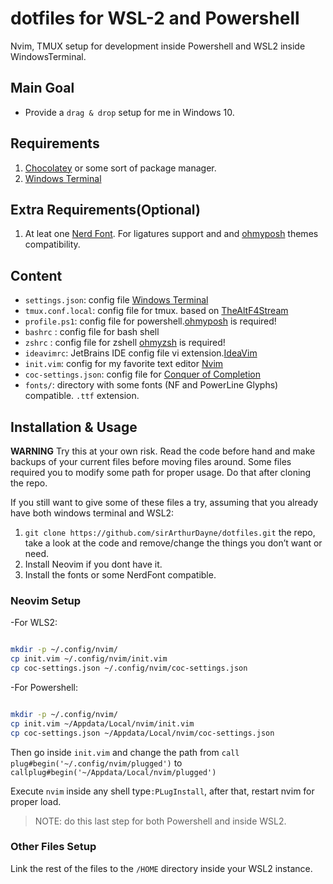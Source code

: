 # dotfiles for WSL-2 and Powershell

Nvim, TMUX setup for development inside Powershell and WSL2 inside WindowsTerminal.

## Main Goal

- Provide a `drag & drop` setup for me in Windows 10.

## Requirements

1. [Chocolatey](https://chocolatey.org) or some sort of package manager.
2. [Windows Terminal](https://github.com/Microsoft/Terminal)

## Extra Requirements(Optional)

1. At leat one [Nerd Font](https://www.nerdfonts.com/font-downloads). For
   ligatures support and and
   [ohmyposh](https://github.com/JanDeDobbeleer/oh-my-posh) themes
   compatibility.

## Content

- `settings.json`: config file [Windows Terminal](https://github.com/Microsoft/Terminal)
- `tmux.conf.local`: config file for tmux. based on [TheAltF4Stream](https://github.com/awesome-streamers/awesome-streamerrc/blob/master/TheAltF4Stream/.tmux.conf.local)
- `profile.ps1`: config file for powershell.[ohmyposh](https://github.com/JanDeDobbeleer/oh-my-posh) is required!
- `bashrc` : config file for bash shell
- `zshrc` : config file for zshell [ohmyzsh](https://github.com/ohmyzsh/ohmyzsh) is required!
- `ideavimrc`: JetBrains IDE config file vi extension.[IdeaVim](https://github.com/JetBrains/ideavim)
- `init.vim`: config for my favorite text editor [Nvim](https://github.com/neovim/neovim)
- `coc-settings.json`: config file for [Conquer of Completion](https://github.com/neoclide/coc.nvim)
- `fonts/`: directory with some fonts (NF and PowerLine Glyphs) compatible. `.ttf` extension.

## Installation & Usage

**WARNING** Try this at your own risk. Read the code before hand and make backups
of your current files before moving files around. Some files required you to modify some path for proper usage.
Do that after cloning the repo.

If you still want to give some of these files a try, assuming that you already
have both windows terminal and WSL2:

1. `git clone https://github.com/sirArthurDayne/dotfiles.git` the repo, take a
look at the code and remove/change the things you don’t want or need.
2. Install Neovim if you dont have it.
3. Install the fonts or some NerdFont compatible.

### Neovim Setup

-For WLS2:

```sh

mkdir -p ~/.config/nvim/
cp init.vim ~/.config/nvim/init.vim
cp coc-settings.json ~/.config/nvim/coc-settings.json

```

-For Powershell:

```sh

mkdir -p ~/.config/nvim/
cp init.vim ~/Appdata/Local/nvim/init.vim
cp coc-settings.json ~/Appdata/Local/nvim/coc-settings.json

```

Then go inside `init.vim` and change the path from `call plug#begin('~/.config/nvim/plugged')`
to `callplug#begin('~/Appdata/Local/nvim/plugged')`

Execute `nvim` inside any shell type`:PLugInstall`, after that, restart nvim
for proper load.

> NOTE: do this last step for both Powershell and inside WSL2.

### Other Files Setup

Link the rest of the files to the `/HOME` directory inside your WSL2 instance.
